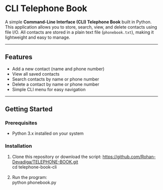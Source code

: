 # CLI Telephone Book

A simple **Command-Line Interface (CLI) Telephone Book** built in Python. This application allows you to store, search, view, and delete contacts using file I/O. All contacts are stored in a plain text file (`phonebook.txt`), making it lightweight and easy to manage.

---

## Features

- Add a new contact (name and phone number)
- View all saved contacts
- Search contacts by name or phone number
- Delete a contact by name or phone number
- Simple CLI menu for easy navigation

---

## Getting Started

### Prerequisites

- Python 3.x installed on your system

### Installation

1. Clone this repository or download the script:
 https://github.com/Rohan-Devadiga/TELEPHONE-BOOK.git<br>
 cd telephone-book-cli<br><br>
 2. Run the program:<br>
 python phonebook.py


